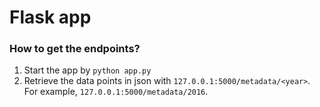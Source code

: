 # Flask app   
### How to get the endpoints?   
1. Start the app by `python app.py`  
2. Retrieve the data points in json with `127.0.0.1:5000/metadata/<year>`. 
For example, `127.0.0.1:5000/metadata/2016`. 